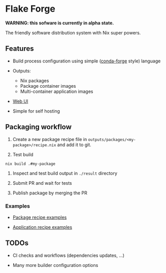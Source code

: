 # Flake Forge

**WARNING: this sofware is currently in alpha state.**

The friendly software distribution system with Nix super powers.


## Features

* Build process configuration using simple
  ([conda-forge](https://conda-forge.org/) style) language

* Outputs:
  * Nix packages
  * Package container images
  * Multi-container application images

* [Web UI](https://imincik.github.io/flake-forge)

* Simple for self hosting


## Packaging workflow

1. Create a new package recipe file in
   `outputs/packages/<my-package>/recipe.nix` and add it to git.

1. Test build

```bash
nix build .#my-package
```

1. Inspect and test build output in `./result` directory

1. Submit PR and wait for tests

1. Publish package by merging the PR

### Examples

* [Package recipe examples](outputs/packages)

* [Application recipe examples](outputs/apps)


## TODOs

* CI checks and workflows (dependencies updates, ...)

* Many more builder configuration options

